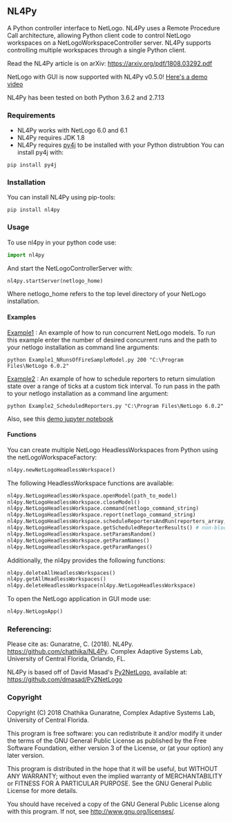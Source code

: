 ## NL4Py

A Python controller interface to NetLogo. NL4Py uses a Remote Procedure Call architecture, allowing Python client code to control NetLogo workspaces on a NetLogoWorkspaceController server. NL4Py supports controlling multiple workspaces through a single Python client. 

Read the NL4Py article is on arXiv: https://arxiv.org/pdf/1808.03292.pdf

NetLogo with GUI is now supported with NL4Py v0.5.0! [Here's a demo video](https://www.youtube.com/watch?v=TXLqbYNYyVg)

NL4Py has been tested on both Python 3.6.2 and 2.7.13

### Requirements
* NL4Py works with NetLogo 6.0 and 6.1
* NL4Py requires JDK 1.8 
* NL4Py requires [py4j](https://www.py4j.org/) to be installed with your Python distrubtion
	You can install py4j with: 
```
pip install py4j
``` 

### Installation
You can install NL4Py using pip-tools: 
```
pip install nl4py
```

### Usage
To use nl4py in your python code use: 

```python
import nl4py 
```

And start the NetLogoControllerServer with:

```python
nl4py.startServer(netlogo_home)
```

Where netlogo_home refers to the top level directory of your NetLogo installation.

#### Examples
[Example1](https://github.com/chathika/NL4Py/blob/master/examples/Example1_NRunsOfFireSampleModel.py) : An example of how to run concurrent NetLogo models. To run this example enter the number of desired concurrent runs and the path to your netlogo installation as command line arguments:

```
python Example1_NRunsOfFireSampleModel.py 200 "C:\Program Files\NetLogo 6.0.2"
```

[Example2](https://github.com/chathika/NL4Py/blob/master/examples/Example2_ScheduledReporters.py) : An example of how to schedule reporters to return simulation state over a range of ticks at a custom tick interval. To run pass in the path to your netlogo installation as a command line argument:

```
python Example2_ScheduledReporters.py "C:\Program Files\NetLogo 6.0.2"
```

Also, see this [demo jupyter notebook](https://github.com/chathika/NL4Py/blob/master/examples/Demo%20NL4Py.ipynb)

#### Functions
You can create multiple NetLogo HeadlessWorkspaces from Python using the netLogoWorkspaceFactory: 

```python
nl4py.newNetLogoHeadlessWorkspace()
```

The following HeadlessWorkspace functions are available:

```python
nl4py.NetLogoHeadlessWorkspace.openModel(path_to_model)
nl4py.NetLogoHeadlessWorkspace.closeModel()
nl4py.NetLogoHeadlessWorkspace.command(netlogo_command_string)
nl4py.NetLogoHeadlessWorkspace.report(netlogo_command_string)
nl4py.NetLogoHeadlessWorkspace.scheduleReportersAndRun(reporters_array, startAtTick=0, intervalTicks=1, stopAtTick=-1, goCommand="go")
nl4py.NetLogoHeadlessWorkspace.getScheduledReporterResults() # non-blocking and returns nothing if the simulation is not finished
nl4py.NetLogoHeadlessWorkspace.setParamsRandom()
nl4py.NetLogoHeadlessWorkspace.getParamNames()
nl4py.NetLogoHeadlessWorkspace.getParamRanges()
```

Additionally, the nl4py provides the following functions:

```python
nl4py.deleteAllHeadlessWorkspaces() 
nl4py.getAllHeadlessWorkspaces()
nl4py.deleteHeadlessWorkspace(nl4py.NetLogoHeadlessWorkspace)
```

To open the NetLogo application in GUI mode use:

```python
nl4py.NetLogoApp()
```

### Referencing:

Please cite as: Gunaratne, C. (2018). NL4Py. https://github.com/chathika/NL4Py. Complex Adaptive Systems Lab, University of Central Florida, Orlando, FL.

NL4Py is based off of David Masad's [Py2NetLogo](https://github.com/dmasad/Py2NetLogo), available at: https://github.com/dmasad/Py2NetLogo

### Copyright

Copyright (C) 2018 Chathika Gunaratne, Complex Adaptive Systems Lab, University of Central Florida.

This program is free software: you can redistribute it and/or modify it under the terms of the GNU General Public License as published by the Free Software Foundation, either version 3 of the License, or (at your option) any later version.

This program is distributed in the hope that it will be useful, but WITHOUT ANY WARRANTY; without even the implied warranty of MERCHANTABILITY or FITNESS FOR A PARTICULAR PURPOSE.  See the GNU General Public License for more details.

You should have received a copy of the GNU General Public License along with this program.  If not, see <http://www.gnu.org/licenses/>.





